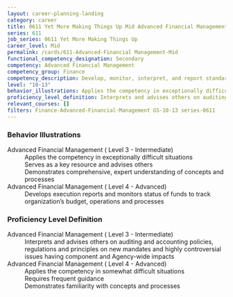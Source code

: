 ```yaml
---
layout: career-planning-landing
category: career
title: 0611 Yet More Making Things Up Mid Advanced Financial Management
series: 611
job_series: 0611 Yet More Making Things Up
career_level: Mid
permalink: /cards/611-Advanced-Financial Management-Mid
functional_competency_designation: Secondary
competency: Advanced Financial Management
competency_group: Finance
competency_description: Develop, monitor, interpret, and report standardized processes/operations to ensure transparency and compliance with financial statutory, regulatory, and leadership guidance with the intent of promoting effectiveness and accountability.
level: "10-13"
behavior_illustrations: Applies the competency in exceptionally difficult situations ? Serves as a key resource and advises others ? Demonstrates comprehensive, expert understanding of concepts and processes ? Develops execution reports and monitors status of funds to track organization’s budget, operations and processes
proficiency_level_definition: Interprets and advises others on auditing and accounting policies, regulations and principles on new mandates and highly controversial issues having component and Agency-wide impacts ? Applies the competency in somewhat difficult situations ? Requires frequent guidance ? Demonstrates familiarity with concepts and processes
relevant_courses: []
filters: Finance-Advanced-Financial-Management GS-10-13 series-0611
---
```


<div class="desktop:grid-col-6 margin-y-205">
  <div class="border-top-05 bg-white padding-2 shadow-5 height-full members-hover border-1px border-gray-30 border-top-orange radius-lg">
    <h3>Behavior Illustrations</h3>
    <dl class="text-base"><dt>Advanced Financial Management ( Level 3 - Intermediate)</dt><dd>Applies the competency in exceptionally difficult situations </dd><dd> Serves as a key resource and advises others </dd><dd> Demonstrates comprehensive, expert understanding of concepts and processes</dd><dt>Advanced Financial Management ( Level 4 - Advanced)</dt><dd>Develops execution reports and monitors status of funds to track organization’s budget, operations and processes</dd></dl>
  </div>
</div>
<div class="desktop:grid-col-6 margin-y-205">
  <div class="border-top-05 bg-white padding-2 shadow-5 height-full members-hover border-1px border-gray-30 border-top-orange radius-lg">
    <h3>Proficiency Level Definition</h3>
    <dl class="text-base"><dt>Advanced Financial Management ( Level 3 - Intermediate)</dt><dd>Interprets and advises others on auditing and accounting policies, regulations and principles on new mandates and highly controversial issues having component and Agency-wide impacts</dd><dt>Advanced Financial Management ( Level 4 - Advanced)</dt><dd>Applies the competency in somewhat difficult situations </dd><dd> Requires frequent guidance </dd><dd> Demonstrates familiarity with concepts and processes</dd></dl>
  </div>
</div>